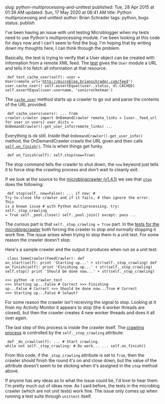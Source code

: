 slug: python-multiprocessing-and-unittest
published: Tue, 28 Apr 2015 at 01:39 AM
updated: Sun, 17 May 2020 at 06:41 AM
title: Python multiprocessing and unittest
author: Brian Schrader
tags: python, bugs
status: publish

I've been having an issue with unit testing Microblogger when my tests need to use Python's multiprocessing module. I've been looking at this code for days now and I can't seem to find the bug. I'm hoping that by writing down my thoughts here, I can think through the problem. 

Basically, the test is trying to verify that a User object can be created with information from a remote XML feed. The [test][test] gives the `User` module a URL and tells it to fetch all information at that resource.

[test]: https://github.com/Sonictherocketman/Microblogger/blob/master/test/user_test.py#L41

<code class="python"><pre>    def test_cache_user(self):
        user = User(remote_url='http://microblog.brianschrader.com/feed')
        user.cache_user()
        self.assertEqual(user._status, dl.CACHED)
        self.assertEqual(user.username, 'sonicrocketman')
 </pre></code>

The [`cache_user`][cu] method starts up a crawler to go out and parse the contents of the URL provided.

[cu]: https://github.com/Sonictherocketman/Microblogger/blob/master/feed/user.py#L84

<code class="python"><pre>    def cache_users(users):
        ...
        from crawler.crawler import OnDemandCrawler
        remote_links = [user._feed_url for user in users]
        user_dicts = OnDemandCrawler().get_user_info(remote_links)
        ...
</pre></code>

Everything is ok still. Inside that `OnDemandCrawler().get_user_info()` method, the OnDemandCrawler crawls the URL given and then calls [`self.on_finish()`][of]. This is when things get funky.

[of]: https://github.com/Sonictherocketman/Microblogger/blob/master/crawler/crawler.py#L71

<code class="python"><pre>    def on_finish(self):
        self.stop(now=True)
</pre></code>

The stop command tells the crawler to shut down, the `now` keyword just tells it to force stop the crawling process and don't wait to cleanly exit.

If we look at the source to the [microblogcrawler (v1.4.1)][1.4.1] we see that [`stop`][stop] does the following:

[stop]: https://github.com/Sonictherocketman/microblog_crawler/blob/master/microblogcrawler/crawler.py#L116

<code class="python"><pre>    def stop(self, now=False):
        ...
        if now:
            # Try to close the crawler and if it fails,
            # then ignore the error. This is a known issue
            # with Python multiprocessing.
            try:
                self._stop_crawling = True
                self._pool.close()
                self._pool.join()
            except:
                pass
        ...
</pre></code>

[1.4.1]: https://pypi.python.org/pypi/MicroblogCrawler/1.4.1

The curious part is that `self._stop_crawling = True` part. In the [tests for the microblogcrawler][mctests] both forcing the crawler to stop *and* normally stopping it work fine. The issue arises when trying to stop them in a unit test. For some reason the crawler doesn't stop. 

[mctests]: https://github.com/Sonictherocketman/microblog_crawler/tree/master/test

Here's a sample crawler and the output it produces when run as a unit test:

<code class="python"><pre>    class SomeCrawler(FeedCrawler):
        def on_start(self):
            print 'Starting up...' + str(self._stop_crawling)
        def on_finish(self):
            print 'Finishing up...' + str(self._stop_crawling)
            self.stop()
            print 'Should be done now...' + str(self._stop_crawling)
</pre></code>

<code class="python"><pre>\>\>\> python -m crawler_test
\>\>\> Starting up...False        # Correct
\>\>\> Finishing up...False       # Correct
\>\>\> Should be done now...True  # Correct
\>\>\> Starting up...False        # lolwut?
</pre></code>

For some reason the crawler isn't receiving the signal to stop. Looking at it from my Activity Monitor it appears to stop (the 4 worker threads are closed), but then the crawler creates 4 new worker threads and does it all over again. 

The last step of this process is inside the crawler itself. The [crawling process][cp] is controlled by the `self._stop_crawling` attribute:

[cp]: https://github.com/Sonictherocketman/microblog_crawler/blob/master/microblogcrawler/crawler.py#L184

<code class="python"><pre>    def _do_crawl(self):
        ...
        # Start crawling.
        while not self._stop_crawling:
            # Do work...
            ...
            self.on_finish()
</pre></code>

From this code, if the `_stop_crawling` attribute is set to `True`, then the crawler should finish the round it's on and close down, but the value of the attribute doesn't seem to be sticking when it's assigned in the `stop` method above.

If anyone has any ideas as to what the issue could be, I'd love to hear them. I'm pretty much out of ideas now. As I said before, the tests in the microblog crawler (which are not unit tests) work fine. The issue only comes up when running a test suite through `unittest` itself.

<link rel="stylesheet" href="http://yandex.st/highlightjs/8.0/styles/default.min.css">
<script src="http://yandex.st/highlightjs/8.0/highlight.min.js"></script>
<script>hljs.initHighlightingOnLoad();</script>
